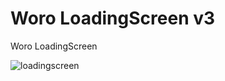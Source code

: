 # Woro LoadingScreen v3
Woro LoadingScreen

![loadingscreen](http://site14853.web1.titanaxe.com/chuj.png)

